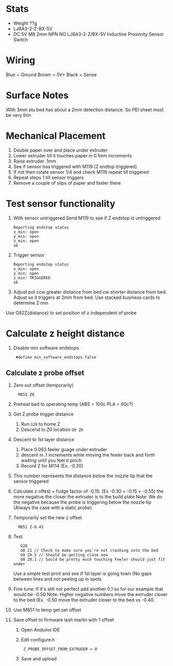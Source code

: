 # Stats
* Weight ??g
* LJ8A3-2-Z-BX-5V
* DC 5V M8 2mm NPN NO LJ8A3-2-Z/BX-5V Inductive Proximity Sensor Switch

# Wiring
Blue = Ground
Brown = 5V+
Black = Sense

# Surface Notes

With 3mm alu bed has about a 2mm detection distance.  So PEI sheet must be very thin

# Mechanical Placement
1. Double paper over and place under extruder
2. Lower extruder till it touches paper in 0.1mm increments
3. Raise extruder .1mm
4. See if sensor has triggered with M119 (Z endtop triggered)
5. If not then rotate sensor 1/4 and check M119 repeat till triggered
6. Repeat steps 1 till sensor triggers
7. Remove a couple of slips of paper and faster there

# Test sensor functionality
1. With sensor untriggered
    Send M119 to see if Z endstop is untriggered
    ```
    Reporting endstop status
    x_min: open
    y_min: open
    z_min: open
    ok
    ```

2. Trigger sensor
    ```
    Reporting endstop status
    x_min: open
    y_min: open
    z_min: TRIGGERED
    ok
    ```

3. Adjust pot ccw greater distance from bed cw shorter distance from bed.
Adjust so it triggers at 2mm from bed.  Use stacked business cards to determine 2 mm

Use G92Z{distance) to set position of z independent of probe

# Calculate z height distance
1. Disable min software endstops

        #define min_software_endstops false

## Calculate z probe offset
1. Zero out offset (temporarily)

         M851 Z0 
2. Preheat bed to operating temp (ABS = 100c PLA = 60c?)
3. Get Z probe trigger distance
    1. Run `G28` to home Z
    2. Descend to Z0 location `G0 Z0`
4. Descent to 1st layer distance
     1. Place 0.063 feeler guage under extruder
     2. descent in .1 increments while moving the feeler back and forth waiting until you feel it pinch
     3.  Record Z for M114 (Ex. -0.30)
5.  This number represents the distance *below* the nozzle tip that the sensor triggered
6. Calculate z offest + fudge factor of -0.15.  (Ex -0.30 + -0.15 = -0.55)
    the more negative the closer the extruder is to the build plate 
    Note: We do the negative because the probe is triggering below the nozzle tip (Always the case with a static probe)
7. Temporarily set the new z offset

         M851 Z-0.45

8. Test
 
          G28
          G0 Z1 // Check to make sure you're not crashing into the bed
          G0 Z0.5 // Should be getting close now
          G0 Z0.1 // Sould be pretty much touching Feeler should just fit under 
    Use a simple test print and see if 1st layer is going town (No gaps between lines and not peeling up in spots
9.  Fine tune: If it's still not perfect add another 0.1 so for our example that would be -0.50
    Note: Higher negative numbers move the extruder closer to the bed (Ex. -0.50 move the extruder closer to the bed vs -0.40. 
10. Use M851 to temp get set offset
11. Save offset to firmware
lash marlin with 1 offset
    1. Open Anduino IDE
    2. Edit configure.h
 
            Z_PROBE_OFFSET_FROM_EXTRUDER = 0
    3.  Save and upload
<!--stackedit_data:
eyJoaXN0b3J5IjpbMTgyMTgzODU2NCwyMDU1NTM5MTE5LDk5Mz
I2MjkzNSwxNjIzMTQ1MjI3LDEwNDk5MzYxMzksLTE2MjA2MTk4
MjMsNTM0MTc0MjY4LC0xOTczNjM1NTMzLC0xOTAyNDM0NDIwLD
U4NzE1MTIyOF19
-->